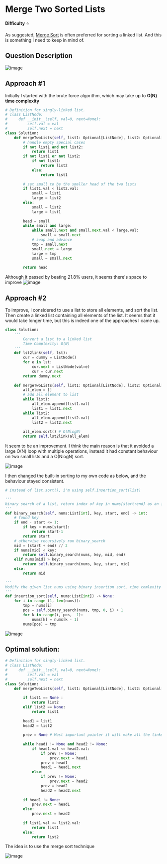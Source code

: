 # Merge Two Sorted Lists

**Difficulty** :star:

As suggested, [Merge Sort](https://www.geeksforgeeks.org/merge-sort-for-linked-list/ "Merge sort") is often preferred for sorting a linked list. And this is something I need to keep in mind of.

## Question Description

![image](https://user-images.githubusercontent.com/53313027/168486494-4e481e12-f8ff-42b7-a32d-ce36ba5a4769.png)

## Approach #1

Initially I started with the brute force algorithm, which may take up to **O(N) time complexity**
```python
# Definition for singly-linked list.
# class ListNode:
#     def __init__(self, val=0, next=None):
#         self.val = val
#         self.next = next
class Solution:
    def mergeTwoLists(self, list1: Optional[ListNode], list2: Optional[ListNode]) -> Optional[ListNode]:
        # handle empty special cases
        if not list1 and not list2:
            return list1
        if not list1 or not list2:
            if not list1:
                return list2
            else:
                return list1
        
        # set small to be the smaller head of the two lists
        if list1.val < list2.val:
            small = list1
            large = list2
        else:
            small = list2
            large = list1
        
        head = small
        while small and large:
            while small.next and small.next.val < large.val:
                small = small.next
            # swap and advance
            tmp = small.next
            small.next = large
            large = tmp
            small = small.next 
        
        return head
```

Although it passed by beating 21.8% users, it seems there's space to improve
![image](https://user-images.githubusercontent.com/53313027/168486524-4d904af7-4633-4440-abb3-8abcafb57ce7.png)

## Approach #2

To improve, I considered to use a list to store all elements, and sort the list. Then create a linked list containing all elements of the list. It seems that it would take longer time, but this is indeed one of the approaches I came up.

``` python
class Solution:
    '''
        Convert a list to a linked list
        Time Complexity: O(N)
    '''
    def lst2link(self, lst):
        cur = dummy = ListNode()
        for e in lst:
            cur.next = ListNode(val=e)
            cur = cur.next
        return dummy.next
    
    def mergeTwoLists(self, list1: Optional[ListNode], list2: Optional[ListNode]) -> Optional[ListNode]:
        all_elem = []
        # add all element to list
        while list1:
            all_elem.append(list1.val)
            list1 = list1.next
        while list2:
            all_elem.append(list2.val)
            list2 = list2.next
        
        all_elem.sort() # O(NlogN)
        return self.lst2link(all_elem)
```

It seem to be an improvement. I think the main reason is that it avoided a large O(N) loop with multiple operations, instead it had constant behaviour on two small lists and a O(NlogN) sort.

![image](https://user-images.githubusercontent.com/53313027/168486862-bf889821-dca4-45ab-a13e-5f2e5f81f613.png)

I then changed the built-in sorting to my own code as below, and the behaviour stayed consistent.

``` python
# instead of list.sort(), i'm using self.insertion_sort(list)

'''
binary search of a list, return index of key in nums[start:end] as an integer
'''
def binary_search(self, nums:List[int], key, start, end) -> int:
    # found key
    if end - start <= 1:
        if key < nums[start]:
            return start-1
        return start
    # otherwise recursively run binary_search
    mid = (start + end) // 2
    if nums[mid] < key:
        return self.binary_search(nums, key, mid, end)
    elif nums[mid] > key:
        return self.binary_search(nums, key, start, mid)
    else:
        return mid

'''
Modify the given list nums using binary insertion sort, time comlexity O(nlogn)
'''
def insertion_sort(self, nums:List[int]) -> None:
    for i in range (1, len(nums)):
        tmp = nums[i]
        pos = self.binary_search(nums, tmp, 0, i) + 1
        for k in range(i, pos, -1):
            nums[k] = nums[k - 1]
        nums[pos] = tmp

```

![image](https://user-images.githubusercontent.com/53313027/168486992-17a25e76-8daa-43d9-a386-ad0e9699803f.png)


## Optimal solution:

``` python
# Definition for singly-linked list.
# class ListNode:
#     def __init__(self, val=0, next=None):
#         self.val = val
#         self.next = next
class Solution:
    def mergeTwoLists(self, list1: Optional[ListNode], list2: Optional[ListNode]) -> Optional[ListNode]:
        
        if list1 == None :
            return list2
        elif list2 == None:
            return list1
        
        head1 = list1
        head2 = list2
        
        prev = None # Most important pointer it will make all the links
        
        while head1 != None and head2 != None:
            if head1.val <= head2.val:
                if prev != None:
                    prev.next = head1
                prev = head1
                head1 = head1.next         
            else:
                if prev != None:
                    prev.next = head2
                prev = head2
                head2 = head2.next
                
        if head1 != None:
            prev.next = head1
        else:
            prev.next = head2
        
        if list1.val <= list2.val:
            return list1
        else:
            return list2
```

The idea is to use the merge sort technique

![image](https://user-images.githubusercontent.com/53313027/168487055-a324e9cf-ecef-428b-aff7-794713f767f4.png)



